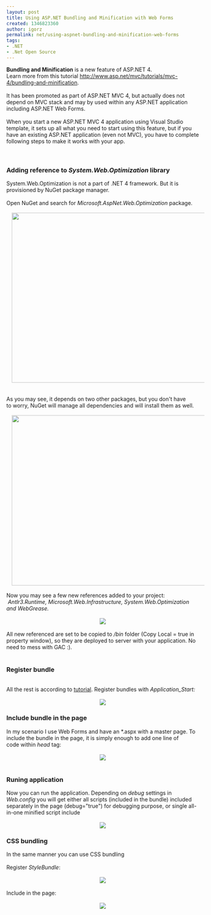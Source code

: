 ```yaml
---
layout: post
title: Using ASP.NET Bundling and Minification with Web Forms
created: 1346823360
author: igorz
permalink: net/using-aspnet-bundling-and-minification-web-forms
tags:
- .NET
- .Net Open Source
---
```

<b>Bundling and Minification</b> is a new feature of ASP.NET 4.<br />Learn more from this tutorial <a href="http://www.asp.net/mvc/tutorials/mvc-4/bundling-and-minification">http://www.asp.net/mvc/tutorials/mvc-4/bundling-and-minification</a>.<br /><br />It has been promoted as part of ASP.NET MVC 4, but actually does not depend on MVC stack and may by used within any ASP.NET application including ASP.NET Web Forms.<br /><br />When you start a new ASP.NET MVC 4 application using Visual Studio template, it sets up all what you need to start using this feature, but if you have an existing ASP.NET application (even not MVC), you have to complete following steps to make it works with your app.<br /><br /><a name='more'></a><br /><h3>Adding reference to <i>System.Web.Optimization </i>library</h3><div>System.Web.Optimization is not a part of .NET 4 framework. But it is provisioned by NuGet package manager.</div><div><br /></div><div>Open NuGet and search for <i>Microsoft.AspNet.Web.Optimization</i> package.</div><div><br /><div class="separator" style="clear: both; text-align: center;"><a href="http://4.bp.blogspot.com/-WNZR0zin95A/UEbTzI7fbPI/AAAAAAAAPhk/pbvlN4OMXLg/s1600/2012-09-05_07h05_38.png" imageanchor="1" style="margin-left: 1em; margin-right: 1em;"><img border="0" height="443" src="http://4.bp.blogspot.com/-WNZR0zin95A/UEbTzI7fbPI/AAAAAAAAPhk/pbvlN4OMXLg/s640/2012-09-05_07h05_38.png" width="640" /></a></div><br /><br />As you may see, it depends on two other packages, but you don't have to worry, NuGet will manage all dependencies and will install them as well.<br /><br /><div class="separator" style="clear: both; text-align: center;"><a href="http://2.bp.blogspot.com/-76O-gxHBKMc/UEbVQgU6GrI/AAAAAAAAPhs/KJOp2q2d8Gk/s1600/2012-09-05_07h07_11.png" imageanchor="1" style="margin-left: 1em; margin-right: 1em;"><img border="0" height="444" src="http://2.bp.blogspot.com/-76O-gxHBKMc/UEbVQgU6GrI/AAAAAAAAPhs/KJOp2q2d8Gk/s640/2012-09-05_07h07_11.png" width="640" /></a></div><br />Now you may see a few new references added to your project:  <i>Antlr3.Runtime, Microsoft.Web.Infrastructure, System.Web.Optimization and WebGrease.</i><br /><br /><div class="separator" style="clear: both; text-align: center;"><a href="http://1.bp.blogspot.com/-yF_5CqXqoVo/UEbWWeUZ59I/AAAAAAAAPh0/BgLyUpy5lZc/s1600/2012-09-05_07h31_47.png" imageanchor="1" style="margin-left: 1em; margin-right: 1em;"><img border="0" src="http://1.bp.blogspot.com/-yF_5CqXqoVo/UEbWWeUZ59I/AAAAAAAAPh0/BgLyUpy5lZc/s1600/2012-09-05_07h31_47.png" /></a></div><div class="separator" style="clear: both; text-align: center;"><br /></div>All new referenced are set to be copied to <i>/bin </i>folder (Copy Local = true in property window), so they are deployed to server with your application. No need to mess with GAC :).<br /><br /><h3>Register bundle</h3></div><div><br /></div><div>All the rest is according to <a href="http://www.asp.net/mvc/tutorials/mvc-4/bundling-and-minification">tutorial</a>. Register bundles with <i>Application_Start</i><i>:</i></div><div><i><br /></i></div><div class="separator" style="clear: both; text-align: center;"><a href="http://4.bp.blogspot.com/-n7tqsa9hg4M/UEbY5Q06hGI/AAAAAAAAPh8/jKBWHHxAW-Y/s1600/2012-09-05_07h44_28.png" imageanchor="1" style="margin-left: 1em; margin-right: 1em;"><img border="0" src="http://4.bp.blogspot.com/-n7tqsa9hg4M/UEbY5Q06hGI/AAAAAAAAPh8/jKBWHHxAW-Y/s1600/2012-09-05_07h44_28.png" /></a></div><h3>Include bundle in the page</h3><div>In my scenario I use Web Forms and have an *.aspx with a master page. To include the bundle in the page, it is simply enough to add one line of code within <i>head</i> tag:</div><div><br /></div><div class="separator" style="clear: both; text-align: center;"><a href="http://1.bp.blogspot.com/-2QG5oEBnLYc/UEbaYwwj8xI/AAAAAAAAPiE/1DALW5qx54o/s1600/2012-09-05_07h50_28.png" imageanchor="1" style="margin-left: 1em; margin-right: 1em;"><img border="0" src="http://1.bp.blogspot.com/-2QG5oEBnLYc/UEbaYwwj8xI/AAAAAAAAPiE/1DALW5qx54o/s1600/2012-09-05_07h50_28.png" /></a></div><div class="separator" style="clear: both; text-align: center;"><br /></div><h3>Runing application</h3><div>Now you can run the application. Depending on <i>debug </i>settings in <i>Web.config </i>you will get either all scripts (included in the bundle) included separately in the page (debug="true") for debugging purpose, or single all-in-one minified script include</div><div><br /></div><div class="separator" style="clear: both; text-align: center;"><a href="http://3.bp.blogspot.com/-1JVW6--ya6s/UEbhM5t7v3I/AAAAAAAAPiU/rsqQZ74r88k/s1600/2012-09-05_08h19_02.png" imageanchor="1" style="margin-left: 1em; margin-right: 1em;"><img border="0" src="http://3.bp.blogspot.com/-1JVW6--ya6s/UEbhM5t7v3I/AAAAAAAAPiU/rsqQZ74r88k/s1600/2012-09-05_08h19_02.png" /></a></div><h3>CSS bundling</h3><div>In the same manner you can use CSS bundling</div><div><br /></div><div>Register <i>StyleBundle</i>:</div><div><br /></div><div class="separator" style="clear: both; text-align: center;"></div><div class="separator" style="clear: both; text-align: center;"><a href="http://4.bp.blogspot.com/-NUPqH1ysI3c/UEbjU2udfQI/AAAAAAAAPik/kOUVAMlBW-4/s1600/2012-09-05_08h28_52.png" imageanchor="1" style="margin-left: 1em; margin-right: 1em;"><img border="0" src="http://4.bp.blogspot.com/-NUPqH1ysI3c/UEbjU2udfQI/AAAAAAAAPik/kOUVAMlBW-4/s1600/2012-09-05_08h28_52.png" /></a></div><div><br /></div><div>Include in the page:</div><div><br /></div><div class="separator" style="clear: both; text-align: center;"><a href="http://3.bp.blogspot.com/-Gc4YlpIr8kQ/UEbj8aIbVdI/AAAAAAAAPis/V0AYKx4XK1A/s1600/2012-09-05_08h31_31.png" imageanchor="1" style="margin-left: 1em; margin-right: 1em;"><img border="0" src="http://3.bp.blogspot.com/-Gc4YlpIr8kQ/UEbj8aIbVdI/AAAAAAAAPis/V0AYKx4XK1A/s1600/2012-09-05_08h31_31.png" /></a></div><div><br /></div>
